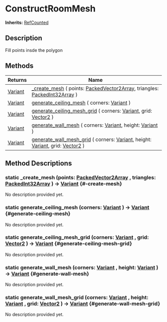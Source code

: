# ConstructRoomMesh
**Inherits:** [RefCounted](https://docs.godotengine.org/de/4.x/classes/class_refcounted.html)
    
## Description

Fill points insde the polygon



## Methods

| Returns                                                                   | Name                                                                                                                                                                                                                                                                                                           |
| ------------------------------------------------------------------------- | -------------------------------------------------------------------------------------------------------------------------------------------------------------------------------------------------------------------------------------------------------------------------------------------------------------- |
| [Variant](https://docs.godotengine.org/de/4.x/classes/class_variant.html) | [_create_mesh](#-create-mesh) ( points: [PackedVector2Array](https://docs.godotengine.org/de/4.x/classes/class_packedvector2array.html), triangles: [PackedInt32Array](https://docs.godotengine.org/de/4.x/classes/class_packedint32array.html) )                                                              |
| [Variant](https://docs.godotengine.org/de/4.x/classes/class_variant.html) | [generate_ceiling_mesh](#generate-ceiling-mesh) ( corners: [Variant](https://docs.godotengine.org/de/4.x/classes/class_variant.html) )                                                                                                                                                                         |
| [Variant](https://docs.godotengine.org/de/4.x/classes/class_variant.html) | [generate_ceiling_mesh_grid](#generate-ceiling-mesh-grid) ( corners: [Variant](https://docs.godotengine.org/de/4.x/classes/class_variant.html), grid: [Vector2](https://docs.godotengine.org/de/4.x/classes/class_vector2.html) )                                                                              |
| [Variant](https://docs.godotengine.org/de/4.x/classes/class_variant.html) | [generate_wall_mesh](#generate-wall-mesh) ( corners: [Variant](https://docs.godotengine.org/de/4.x/classes/class_variant.html), height: [Variant](https://docs.godotengine.org/de/4.x/classes/class_variant.html) )                                                                                            |
| [Variant](https://docs.godotengine.org/de/4.x/classes/class_variant.html) | [generate_wall_mesh_grid](#generate-wall-mesh-grid) ( corners: [Variant](https://docs.godotengine.org/de/4.x/classes/class_variant.html), height: [Variant](https://docs.godotengine.org/de/4.x/classes/class_variant.html), grid: [Vector2](https://docs.godotengine.org/de/4.x/classes/class_vector2.html) ) |









## Method Descriptions

### static _create_mesh (points: [PackedVector2Array](https://docs.godotengine.org/de/4.x/classes/class_packedvector2array.html) , triangles: [PackedInt32Array](https://docs.godotengine.org/de/4.x/classes/class_packedint32array.html)  ) -> [Variant](https://docs.godotengine.org/de/4.x/classes/class_variant.html) {#-create-mesh}

No description provided yet.

### static generate_ceiling_mesh (corners: [Variant](https://docs.godotengine.org/de/4.x/classes/class_variant.html)  ) -> [Variant](https://docs.godotengine.org/de/4.x/classes/class_variant.html) {#generate-ceiling-mesh}

No description provided yet.

### static generate_ceiling_mesh_grid (corners: [Variant](https://docs.godotengine.org/de/4.x/classes/class_variant.html) , grid: [Vector2](https://docs.godotengine.org/de/4.x/classes/class_vector2.html)  ) -> [Variant](https://docs.godotengine.org/de/4.x/classes/class_variant.html) {#generate-ceiling-mesh-grid}

No description provided yet.

### static generate_wall_mesh (corners: [Variant](https://docs.godotengine.org/de/4.x/classes/class_variant.html) , height: [Variant](https://docs.godotengine.org/de/4.x/classes/class_variant.html)  ) -> [Variant](https://docs.godotengine.org/de/4.x/classes/class_variant.html) {#generate-wall-mesh}

No description provided yet.

### static generate_wall_mesh_grid (corners: [Variant](https://docs.godotengine.org/de/4.x/classes/class_variant.html) , height: [Variant](https://docs.godotengine.org/de/4.x/classes/class_variant.html) , grid: [Vector2](https://docs.godotengine.org/de/4.x/classes/class_vector2.html)  ) -> [Variant](https://docs.godotengine.org/de/4.x/classes/class_variant.html) {#generate-wall-mesh-grid}

No description provided yet.
